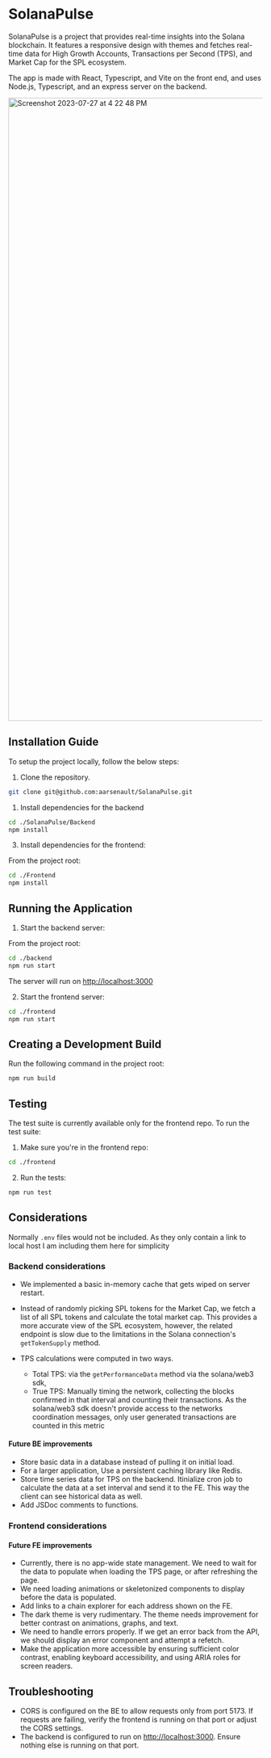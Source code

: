 # SolanaPulse

SolanaPulse is a project that provides real-time insights into the Solana blockchain. It features a responsive design with themes and fetches real-time data for High Growth Accounts, Transactions per Second (TPS), and Market Cap for the SPL ecosystem.

The app is made with React, Typescript, and Vite on the front end, and uses Node.js, Typescript, and an express server on the backend.


<img width="1234" alt="Screenshot 2023-07-27 at 4 22 48 PM" src="https://github.com/aarsenault/SolanaPulse/assets/5014978/71a93ca1-db2a-4ec2-91a9-8a69f8d61a12">


## Installation Guide

To setup the project locally, follow the below steps:

1. Clone the repository.

```bash
git clone git@github.com:aarsenault/SolanaPulse.git
```

1. Install dependencies for the backend


```bash
cd ./SolanaPulse/Backend
npm install
```

3. Install dependencies for the frontend:

From the project root:
```bash
cd ./Frontend
npm install
```

## Running the Application

1. Start the backend server:

From the project root:
```bash
cd ./backend
npm run start
```

The server will run on [http://localhost:3000](http://localhost:3000)

2. Start the frontend server:

```bash
cd ./frontend
npm run start
```

## Creating a Development Build

Run the following command in the project root:

```bash
npm run build
```

## Testing

The test suite is currently available only for the frontend repo. To run the test suite:

1. Make sure you're in the frontend repo:

```bash
cd ./frontend
```

2. Run the tests:

```bash
npm run test
```

## Considerations

Normally `.env` files would not be included. As they only contain a link to local host I am including them here for simplicity


### Backend considerations

- We implemented a basic in-memory cache that gets wiped on server restart.
- Instead of randomly picking SPL tokens for the Market Cap, we fetch a list of all SPL tokens and calculate the total market cap.
This provides a more accurate view of the SPL ecosystem, however, the related endpoint is slow due to the limitations in the Solana connection's `getTokenSupply` method.

- TPS calculations were computed in two ways.
  - Total TPS: via the `getPerformanceData` method via the solana/web3 sdk,
  - True TPS: Manually timing the network, collecting the blocks confirmed in that interval and counting their transactions. As the solana/web3 sdk doesn't provide access to the networks coordination messages, only user generated transactions are counted in this metric

#### Future BE improvements

- Store basic data in a database instead of pulling it on initial load.
- For a larger application, Use a persistent caching library like Redis.
- Store time series data for TPS on the backend. Itinialize cron job to calculate the data at a set interval and send it to the FE. This way the client can see historical data as well.
- Add JSDoc comments to functions.

### Frontend considerations


#### Future FE improvements
- Currently, there is no app-wide state management. We need to wait for the data to populate when loading the TPS page, or after refreshing the page.
- We need loading animations or skeletonized components to display before the data is populated.
- Add links to a chain explorer for each address shown on the FE.
- The dark theme is very rudimentary. The theme needs improvement for better contrast on animations, graphs, and text.
- We need to handle errors properly. If we get an error back from the API, we should display an error component and attempt a refetch.
- Make the application more accessible by ensuring sufficient color contrast, enabling keyboard accessibility, and using ARIA roles for screen readers.

## Troubleshooting

- CORS is configured on the BE to allow requests only from port 5173. If requests are failing, verify the frontend is running on that port or adjust the CORS settings.
- The backend is configured to run on [http://localhost:3000](http://localhost:3000). Ensure nothing else is running on that port.
